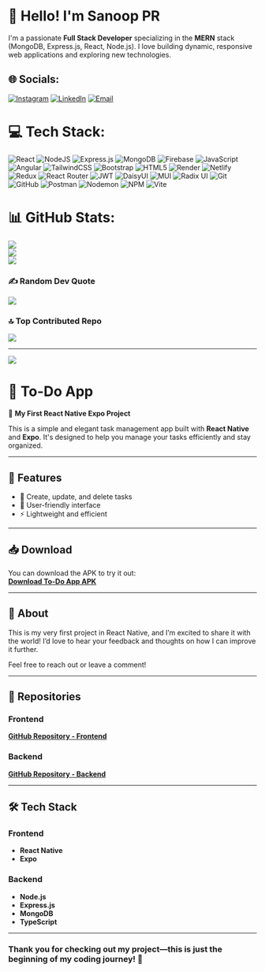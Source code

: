 # 👋 Hello! I'm Sanoop PR

I'm a passionate **Full Stack Developer** specializing in the **MERN** stack (MongoDB, Express.js, React, Node.js). I love building dynamic, responsive web applications and exploring new technologies.

## 🌐 Socials:
[![Instagram](https://img.shields.io/badge/Instagram-%23E4405F.svg?logo=Instagram&logoColor=white)](https://instagram.com/sanoop287) [![LinkedIn](https://img.shields.io/badge/LinkedIn-%230077B5.svg?logo=linkedin&logoColor=white)](https://linkedin.com/in/sanoop-pr) 
[![Email](https://img.shields.io/badge/Email-%23D14836.svg?logo=gmail&logoColor=white)](mailto:sanooppr2002@gmail.com) 

# 💻 Tech Stack:
![React](https://img.shields.io/badge/react-%2320232a.svg?style=for-the-badge&logo=react&logoColor=%2361DAFB) ![NodeJS](https://img.shields.io/badge/node.js-6DA55F?style=for-the-badge&logo=node.js&logoColor=white) ![Express.js](https://img.shields.io/badge/express.js-%23404d59.svg?style=for-the-badge&logo=express&logoColor=%2361DAFB) ![MongoDB](https://img.shields.io/badge/MongoDB-%234ea94b.svg?style=for-the-badge&logo=mongodb&logoColor=white) ![Firebase](https://img.shields.io/badge/firebase-a08021?style=for-the-badge&logo=firebase&logoColor=ffcd34) ![JavaScript](https://img.shields.io/badge/javascript-%23323330.svg?style=for-the-badge&logo=javascript&logoColor=%23F7DF1E) ![Angular](https://img.shields.io/badge/angular-%23DD0031.svg?style=for-the-badge&logo=angular&logoColor=white) ![TailwindCSS](https://img.shields.io/badge/tailwindcss-%2338B2AC.svg?style=for-the-badge&logo=tailwind-css&logoColor=white) ![Bootstrap](https://img.shields.io/badge/bootstrap-%238511FA.svg?style=for-the-badge&logo=bootstrap&logoColor=white) ![HTML5](https://img.shields.io/badge/html5-%23E34F26.svg?style=for-the-badge&logo=html5&logoColor=white) ![Render](https://img.shields.io/badge/Render-%46E3B7.svg?style=for-the-badge&logo=render&logoColor=white) ![Netlify](https://img.shields.io/badge/netlify-%23000000.svg?style=for-the-badge&logo=netlify&logoColor=#00C7B7) ![Redux](https://img.shields.io/badge/redux-%23593d88.svg?style=for-the-badge&logo=redux&logoColor=white) ![React Router](https://img.shields.io/badge/React_Router-CA4245?style=for-the-badge&logo=react-router&logoColor=white) ![JWT](https://img.shields.io/badge/JWT-black?style=for-the-badge&logo=JSON%20web%20tokens) ![DaisyUI](https://img.shields.io/badge/daisyui-5A0EF8?style=for-the-badge&logo=daisyui&logoColor=white)  ![MUI](https://img.shields.io/badge/MUI-%230081CB.svg?style=for-the-badge&logo=mui&logoColor=white) ![Radix UI](https://img.shields.io/badge/radix%20ui-161618.svg?style=for-the-badge&logo=radix-ui&logoColor=white)  ![Git](https://img.shields.io/badge/git-%23F05033.svg?style=for-the-badge&logo=git&logoColor=white) ![GitHub](https://img.shields.io/badge/github-%23121011.svg?style=for-the-badge&logo=github&logoColor=white) ![Postman](https://img.shields.io/badge/Postman-FF6C37?style=for-the-badge&logo=postman&logoColor=white) ![Nodemon](https://img.shields.io/badge/NODEMON-%23323330.svg?style=for-the-badge&logo=nodemon&logoColor=%BBDEAD) ![NPM](https://img.shields.io/badge/NPM-%23CB3837.svg?style=for-the-badge&logo=npm&logoColor=white) ![Vite](https://img.shields.io/badge/vite-%23646CFF.svg?style=for-the-badge&logo=vite&logoColor=white) 
# 📊 GitHub Stats:
![](https://github-readme-stats.vercel.app/api?username=Sanoop-PR&theme=ambient_gradient&hide_border=false&include_all_commits=true&count_private=false)<br/>
![](https://github-readme-streak-stats.herokuapp.com/?user=Sanoop-PR&theme=ambient_gradient&hide_border=false)<br/>
![](https://github-readme-stats.vercel.app/api/top-langs/?username=Sanoop-PR&theme=ambient_gradient&hide_border=false&include_all_commits=true&count_private=false&layout=compact)

### ✍️ Random Dev Quote
![](https://quotes-github-readme.vercel.app/api?type=vetical&theme=merko)

### 🔝 Top Contributed Repo
![](https://github-contributor-stats.vercel.app/api?username=Sanoop-PR&limit=5&theme=ambient_gradient&combine_all_yearly_contributions=true)

---
[![](https://visitcount.itsvg.in/api?id=Sanoop-PR&icon=4&color=1)](https://visitcount.itsvg.in)




# 📝 To-Do App  
🌟 **My First React Native Expo Project**  

This is a simple and elegant task management app built with **React Native** and **Expo**. It's designed to help you manage your tasks efficiently and stay organized.  

---

## 🚀 Features  
- 📌 Create, update, and delete tasks  
- 🖤 User-friendly interface  
- ⚡ Lightweight and efficient  

---

## 📥 Download  
You can download the APK to try it out:  
[**Download To-Do App APK**](https://expo.dev/artifacts/eas/ckyZdLWU5RnamBpNagr3g7.apk)  

---

## 📢 About  
This is my very first project in React Native, and I’m excited to share it with the world! I’d love to hear your feedback and thoughts on how I can improve it further.  

Feel free to reach out or leave a comment!  

---

## 📂 Repositories  

### Frontend  
[**GitHub Repository - Frontend**](https://github.com/Sanoop-PR/do_this_frontend.git)  

### Backend  
[**GitHub Repository - Backend**](https://github.com/Sanoop-PR/do_this_backend.git)  

---

## 🛠️ Tech Stack  
### Frontend  
- **React Native**  
- **Expo**  

### Backend  
- **Node.js**  
- **Express.js**  
- **MongoDB**
- **TypeScript**

---

### Thank you for checking out my project—this is just the beginning of my coding journey! 🚀

